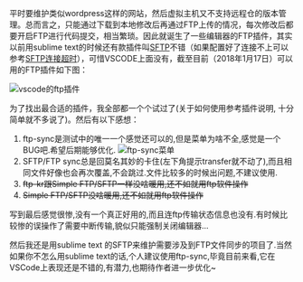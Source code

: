 平时要维护类似wordpress这样的网站，然后虚拟主机又不支持远程仓的版本管理。总而言之，只能通过下载到本地修改后再通过FTP上传的情况，每次修改后都要开启FTP进行代码提交，相当繁琐。因此就诞生了一些编辑器的FTP插件，其实以前用sublime text的时候还有款插件叫[SFTP](https://packagecontrol.io/packages/SFTP)不错（如果配置好了连接不上可以参考[SFTP连接超时](http://www.whidy.net/sublime-text-sftp-connection-timeout.html)），可惜VSCODE上面没有，截至目前（2018年1月17日）可以用的FTP插件如下图：

![vscode的ftp插件](http://www.whidy.net/wp-content/uploads/2018/01/01.png "vscode的ftp插件")

为了找出最合适的插件，我全部都一个个试过了(关于如何使用参考插件说明, 十分简单就不多说了)。然后有以下感想：

1. ftp-sync是测试中的唯一一个感觉还可以的,但是菜单为啥不全,感觉是一个BUG吧.希望后期能够优化.
  ![ftp-sync菜单](http://www.whidy.net/wp-content/uploads/2018/01/02-1.png "ftp-sync菜单")
2. SFTP/FTP sync总是回莫名其妙的卡住(左下角提示transfer就不动了),而且相同文件好像也会再次覆盖,不会跳过.文件比较多的时候出问题,不建议使用. 
3. ~~ftp-kr跟Simple FTP/SFTP一样没啥暖用,还不如就用ftp软件操作~~
4. ~~Simple FTP/SFTP没啥暖用,还不如就用ftp软件操作~~

写到最后感觉很惨,没有一个真正好用的,而且连ftp传输状态信息也没有.有时候比较惨的误操作了需要中断传输,貌似只能强制关闭编辑器...

然后我还是用sublime text 的SFTP来维护需要涉及到FTP文件同步的项目了.当然如果你不怎么用sublime text的话,个人建议使用ftp-sync,毕竟目前来看,它在VSCode上表现还是不错的,有潜力,也期待作者进一步优化~